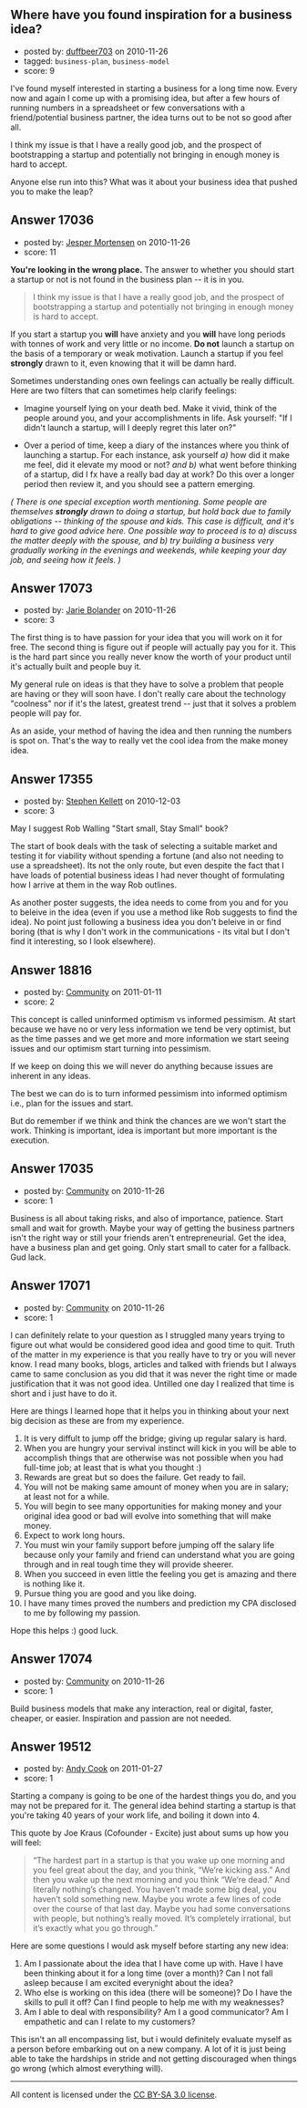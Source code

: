 ## Where have you found inspiration for a business idea?

- posted by: [duffbeer703](https://stackexchange.com/users/-1/1422-duffbeer703) on 2010-11-26
- tagged: `business-plan`, `business-model`
- score: 9

I've found myself interested in starting a business for a long time now. Every now and again I come up with a promising idea, but after a few hours of running numbers in a spreadsheet or few conversations with a friend/potential business partner, the idea turns out to be not so good after all.

I think my issue is that I have a really good job, and the prospect of bootstrapping a startup and potentially not bringing in enough money is hard to accept.

Anyone else run into this? What was it about your business idea that pushed you to make the leap?




## Answer 17036

- posted by: [Jesper Mortensen](https://stackexchange.com/users/-1/1261-jesper-mortensen) on 2010-11-26
- score: 11

**You're looking in the wrong place.** The answer to whether you should start a startup or not is not found in the business plan -- it is in you.

> I think my issue is that I have a really good job, and the prospect of bootstrapping a startup and potentially not bringing in enough money is hard to accept.

If you start a startup you **will** have anxiety and you **will** have long periods with tonnes of work and very little or no income. **Do not** launch a startup on the basis of a temporary or weak motivation. Launch a startup if you feel **strongly** drawn to it, even knowing that it will be damn hard.

Sometimes understanding ones own feelings can actually be really difficult. Here are two filters that can sometimes help clarify feelings:

 - Imagine yourself lying on your death bed. Make it vivid, think of the people around you, and your accomplishments in life. Ask yourself: "If I didn't launch a startup, will I deeply regret this later on?"

 - Over a period of time, keep a diary of the instances where you think of launching a startup. For each instance, ask yourself *a)* how did it make me feel, did it elevate my mood or not? *and b)* what went before thinking of a startup, did I fx have a really bad day at work? Do this over a longer period then review it, and you should see a pattern emerging.

*( There is one special exception worth mentioning. Some people are themselves **strongly** drawn to doing a startup, but hold back due to family obligations -- thinking of the spouse and kids. This case is difficult, and it's hard to give good advice here. One possible way to proceed is to a) discuss the matter deeply with the spouse, and b) try building a business very gradually working in the evenings and weekends, while keeping your day job, and seeing how it feels. )*


## Answer 17073

- posted by: [Jarie Bolander](https://stackexchange.com/users/-1/585-jarie-bolander) on 2010-11-26
- score: 3

The first thing is to have passion for your idea that you will work on it for free.
The second thing is figure out if people will actually pay you for it. This is the hard part since you really never know the worth of your product until it's actually built and people buy it.

My general rule on ideas is that they have to solve a problem that people are having or they will soon have. I don't really care about the technology "coolness" nor if it's the latest, greatest trend -- just that it solves a problem people will pay for.

As an aside, your method of having the idea and then running the numbers is spot on. That's the way to really vet the cool idea from the make money idea.


## Answer 17355

- posted by: [Stephen Kellett](https://stackexchange.com/users/-1/5782-stephen-kellett) on 2010-12-03
- score: 3

May I suggest Rob Walling "Start small, Stay Small" book?

The start of book deals with the task of selecting a suitable market and testing it for viability without spending a fortune (and also not needing to use a spreadsheet). Its not the only route, but even despite the fact that I have loads of potential business ideas I had never thought of formulating how I arrive at them in the way Rob outlines.

As another poster suggests, the idea needs to come from you and for you to beleive in the idea (even if you use a method like Rob suggests to find the idea). No point just following a business idea you don't beleive in or find boring (that is why I don't work in the communications - its vital but I don't find it interesting, so I look elsewhere).




## Answer 18816

- posted by: [Community](https://stackexchange.com/users/-1/-1-community) on 2011-01-11
- score: 2

This concept is called uninformed optimism vs informed pessimism.  At start because we have no or very less information we tend be very optimist, but as the time passes and we get more and more information we start seeing issues and our optimism start turning into pessimism.

If we keep on doing this we will never do anything because issues are inherent in any ideas.

The best we can do is to turn informed pessimism into informed optimism i.e., plan for the issues and start.

But do remember if we think and think the chances are we won't start the work.  Thinking is important, idea is important but more important is the execution. 


## Answer 17035

- posted by: [Community](https://stackexchange.com/users/-1/-1-community) on 2010-11-26
- score: 1

Business is all about taking risks, and also of importance, patience. Start small and wait for growth. Maybe your way of getting the business partners isn't the right way or still your friends aren't entrepreneurial. Get the idea, have a business plan and get going. Only start small to cater for a fallback.
Gud lack. 


## Answer 17071

- posted by: [Community](https://stackexchange.com/users/-1/-1-community) on 2010-11-26
- score: 1

I can definitely relate to your question as I struggled many years trying to figure out what would be considered good idea and good time to quit. Truth of the matter in my experience is that you really have to try or you will never know. I read many books, blogs, articles and talked with friends but I always came to same conclusion as you did that it was never the right time or made justification that it was not good idea. Untilled one day I realized that time is short and i just have to do it.

Here are things I learned hope that it helps you in thinking about your next big decision as these are from my experience.

1. It is very diffult to jump off the bridge; giving up regular salary is hard.
2. When you are hungry your servival instinct will kick in you will be able to accomplish things that are otherwise was not possible when you had full-time job; at least that is what you thought :)
3. Rewards are great but so does the failure. Get ready to fail.
4. You will not be making same amount of money when you are in salary; at least not for a while.
5. You will begin to see many opportunities for making money and your original idea good or bad will evolve into something that will make money.
6. Expect to work long hours.
7. You must win your family support before jumping off the salary life because only your family and friend can understand what you are going through and in real tough time they will provide sheerer.
8. When you succeed in even little the feeling you get is amazing and there is nothing like it.
9. Pursue thing you are good and you like doing.
10. I have many times proved the numbers and prediction my CPA disclosed to me by following my passion.

Hope this helps :) good luck.



## Answer 17074

- posted by: [Community](https://stackexchange.com/users/-1/-1-community) on 2010-11-26
- score: 1

Build business models that make any interaction, real or digital, faster, cheaper, or easier. Inspiration and passion are not needed.


## Answer 19512

- posted by: [Andy Cook](https://stackexchange.com/users/-1/6493-andy-cook) on 2011-01-27
- score: 1

Starting a company is going to be one of the hardest things you do, and you may not be prepared for it. The general idea behind starting a startup is that you're taking 40 years of your work life, and boiling it down into 4.

This quote by Joe Kraus (Cofounder - Excite) just about sums up how you will feel:

> “The hardest part in a startup is that
> you wake up one morning and you feel
> great about the day, and you think,
> “We’re kicking ass.” And then you wake
> up the next morning and you think
> “We’re dead.” And literally nothing’s
> changed. You haven’t made some big
> deal, you haven’t sold something new.
> Maybe you wrote a few lines of code
> over the course of that last day.
> Maybe you had some conversations with
> people, but nothing’s really moved.
> It’s completely irrational, but it’s
> exactly what you go through.”

Here are some questions I would ask myself before starting any new idea:

 1. Am I passionate about the idea that I have come up with. Have I have been thinking about it for a long time (over a month)? Can I not fall asleep because I am excited everynight about the idea?
 2. Who else is working on this idea (there will be someone)? Do I have the skills to pull it off? Can I find people to help me with my weaknesses?
 3. Am I able to deal with responsibility? Am I a good communicator? Am I empathetic and can I relate to my customers?

This isn't an all encompassing list, but i would definitely evaluate myself as a person before embarking out on a new company. A lot of it is just being able to take the hardships in stride and not getting discouraged when things go wrong (which almost everything will).



---

All content is licensed under the [CC BY-SA 3.0 license](https://creativecommons.org/licenses/by-sa/3.0/).
